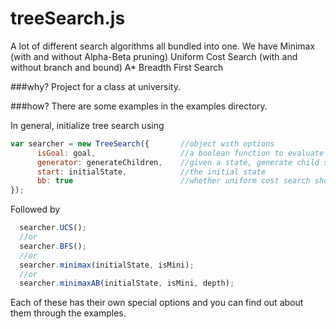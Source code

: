 # treeSearch.js
A lot of different search algorithms all bundled into one.
We have
Minimax (with and without Alpha-Beta pruning)
Uniform Cost Search (with and without branch and bound)
A*
Breadth First Search

###why?
Project for a class at university.

###how?
There are some examples in the examples directory.

In general, initialize tree search using 

  
```javascript
var searcher = new TreeSearch({       //object with options
      isGoal: goal,                   //a boolean function to evaluate any state
      generator: generateChildren,    //given a state, generate child states
      start: initialState,            //the initial state
      bb: true                        //whether uniform cost search should use branch and bound
});
```

Followed by
```javascript
  searcher.UCS();
  //or
  searcher.BFS();
  //or
  searcher.minimax(initialState, isMini);
  //or
  searcher.minimaxAB(initialState, isMini, depth);
```

Each of these has their own special options and you can find out about them through the examples.
